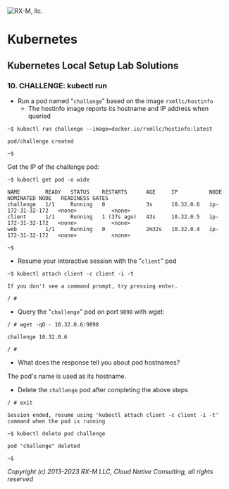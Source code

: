 ![RX-M, llc.](http://rx-m.io/rxm-cnc.svg)


# Kubernetes


## Kubernetes Local Setup Lab Solutions

### 10. CHALLENGE: kubectl run

- Run a pod named "`challenge`" based on the image `rxmllc/hostinfo`
  - The hostinfo image reports its hostname and IP address when queried

```
~$ kubectl run challenge --image=docker.io/rxmllc/hostinfo:latest

pod/challenge created

~$
```

Get the IP of the challenge pod:

```
~$ kubectl get pod -o wide

NAME        READY   STATUS    RESTARTS      AGE     IP          NODE               NOMINATED NODE   READINESS GATES
challenge   1/1     Running   0             3s      10.32.0.6   ip-172-31-32-172   <none>           <none>
client      1/1     Running   1 (37s ago)   43s     10.32.0.5   ip-172-31-32-172   <none>           <none>
web         1/1     Running   0             2m32s   10.32.0.4   ip-172-31-32-172   <none>           <none>

~$
```

- Resume your interactive session with the "`client`" pod

```
~$ kubectl attach client -c client -i -t

If you don't see a command prompt, try pressing enter.

/ #
```

- Query the "`challenge`" pod on port `9898` with wget:

```
/ # wget -qO - 10.32.0.6:9898

challenge 10.32.0.6

/ #
```

  - What does the response tell you about pod hostnames?

The pod's name is used as its hostname.

- Delete the `challenge` pod after completing the above steps

```
/ # exit

Session ended, resume using 'kubectl attach client -c client -i -t' command when the pod is running

~$ kubectl delete pod challenge

pod "challenge" deleted

~$
```

_Copyright (c) 2013-2023 RX-M LLC, Cloud Native Consulting, all rights reserved_
